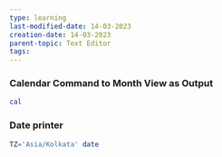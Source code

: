 ```yaml
---
type: learning
last-modified-date: 14-03-2023
creation-date: 14-03-2023
parent-topic: Text Editor
tags: 
---
```


### Calendar Command to Month View as Output
```bash
cal
```

### Date printer 
```bash
TZ='Asia/Kolkata' date
```
